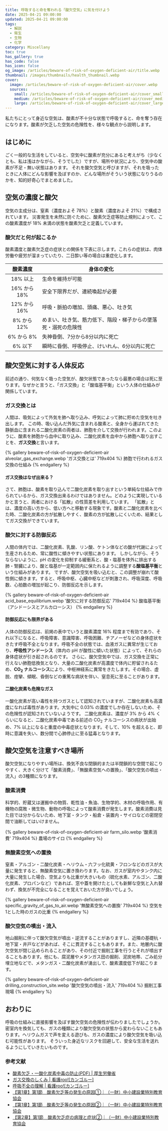 ```yaml
---
title: 呼吸すると命を奪われる「酸欠空気」に気を付けよう
date: 2025-04-21 09:00:00
updated: 2025-04-21 09:00:00
tags:
  - 解説
  - 衛生
  - 生物
  - 化学
category: Miscellany
toc: true
has_gallery: true
has_code: false
has_icon: false
og_image: /articles/beware-of-risk-of-oxygen-deficient-air/title.webp
thumbnail: /images/thumbnails/health_thumbnail.webp
cover:
  image: /articles/beware-of-risk-of-oxygen-deficient-air/cover.webp
  sources:
    small: /articles/beware-of-risk-of-oxygen-deficient-air/cover_small.webp
    medium: /articles/beware-of-risk-of-oxygen-deficient-air/cover_medium.webp
    large: /articles/beware-of-risk-of-oxygen-deficient-air/cover_large.webp
---
```


私たちにとって身近な空気は、酸素が不十分な状態で呼吸すると、命を奪う存在になります。酸素が欠乏した空気の危険性を、様々な観点から説明します。

<!-- more -->

## はじめに

ごく一般的な生活をしていると、空気中に酸素が充分にあると考えがち（少なくとも、私は浅はかながら、そうでした）ですが、場所や状況により、空気中の酸素が不足・無い状態はあります。
それを酸欠空気と呼びますが、それを吸ったときに人体にどんな影響を及ぼすのか、どんな場所がそういう状態になりうるのかを、知的好奇心でまとめました。

## 空気の濃度と酸欠

空気の主成分は、窒素（濃度およそ 78%）と酸素（濃度およそ 21%）で構成されています。
災害発生を未然に防ぐために、酸素欠乏症等防止規則によって、この酸素濃度が 18% 未満の状態を酸素欠乏と定義しています。

### 酸欠だと何が起こるか

酸素濃度と酸素欠乏症の症状との関係を下表に示します。これらの症状は、肉体労働や疲労が溜まっていたり、二日酔い等の場合は重症化します。

|    酸素濃度    | 身体の変化                           |
|:----------:|---------------------------------|
|   18% 以上   | 生命を維持が可能                        |
| 16% から 18% | 安全下限界だが、連続喚起が必要                 |
| 12% から 16% | 呼吸・脈拍の増加、頭痛、悪心、吐き気              |
| 8% から 12%  | めまい、吐き気、筋力低下、階段・梯子からの墜落死・溺死の危険性 |
|  6% から 8%  | 失神昏倒、7分から8分以内に死亡                |
|   6% 以下    | 瞬時に昏倒、呼吸停止、けいれん、6分以内に死亡         |

## 酸欠空気に対する人体反応

前述の通り、何気なく吸った空気が、酸欠状態であったなら最悪の場合は死に至ります。なぜかと言うと、「ガス交換」と「酸塩基平衡」という人体の仕組みが関係しています。

### ガス交換とは

人間は、吸気によって外気を肺へ取り込み、呼気によって肺に貯めた空気を吐き出します。
この時、吸い込んだ外気に含まれる酸素と、全身から運ばれてきた静脈血に含まれる二酸化炭素の両者は、肺胞を介して交換が行われます。このように、酸素を肺胞から血中に取り込み、二酸化炭素を血中から肺胞へ取り出すことを、**ガス交換**と言います。

{% gallery beware-of-risk-of-oxygen-deficient-air alveolar_gas_exchange.webp 'ガス交換とは' 719x404 %}
肺胞で行われるガス交換の仕組み
{% endgallery %}

#### ガス交換はなぜ出来る？

さて、肺胞は、酸素を取り込んで二酸化炭素を取り出すという単純な仕組みで作られているから、ガス交換出来るわけではありません。どのように実現しているかと言うと、両者における「拡散」の性質差を利用しています。
「拡散」とは、濃度の高い方から、低い方へと移動する現象です。酸素と二酸化炭素を比べた時、二酸化炭素の方が拡散しやすく、酸素の方が拡散しにくいため、結果としてガス交換ができています。

### 酸欠に対する防御反応

人間の体内では、二酸化炭素、乳酸、リン酸、ケトン体などの酸が代謝によって生産されるため、常に酸性に傾きやすい状態にあります。
しかしながら、そうならないように、pH の変化を抑制する緩衝系と、酸・塩基を体外に排出する肺・腎臓により、酸と塩基が一定範囲内に保たれるように調整する**酸塩基平衡**という仕組みがあります。
ですが、酸欠空気を吸い込むと、この調整が崩れて酸性側に傾きます。すると、呼吸中枢、心臓中枢などが刺激され、呼吸深度、呼吸数、心拍数の増加が起こり、防御反応を示します。

{% gallery beware-of-risk-of-oxygen-deficient-air acid_base_equilibrium.webp '酸欠に対する防御反応' 719x404 %}
酸塩基平衡（アシドーシスとアルカローシス）
{% endgallery %}

#### 防御反応にも限界がある

人体の防御反応は、前掲の表中でいうと酸素濃度 16% 程度まで有効であり、それ以下になると、呼吸障害、意識障害、呼吸困難、チアノーゼなどの身体症状をきたす呼吸不全となります。呼吸不全の状態では、血液ガスに異常が生じており、**呼吸性アシドーシス**（体内の pH が酸性に傾いた状態）によって、それらの身体症状が引き起されるのです。
さらに、酸欠空気中では、ガス交換を正常に行えない肺胞低換気となり、大量の二酸化炭素が高濃度で体内に貯留されるため、**CO<sub>2</sub> ナルコーシス**により、中枢神経系に異常をきたします。その場合、虚脱、痙攣、傾眠、昏倒などの重篤な病状を伴い、窒息死に至ることがあります。

#### 二酸化炭素も危険なガス

一酸化炭素が高い毒性を持つガスとして認知されていますが、二酸化炭素も高濃度になれば毒性があります。大気中に 0.03% の濃度でしか存在しないため、その危険性が認知されていないようです。
二酸化炭素は、濃度が 3% から 4% くらいになると、二酸化炭素中毒である前述の CO<sub>2</sub> ナルコーシスの病状が出始め、7% 以上になると重度の中毒症状となります。そして、10% を超えると、即時に意識を失い、数分間で心肺停止に至る猛毒となります。

## 酸欠空気を注意すべき場所

酸欠空気になりやすい場所は、換気不良な閉鎖的または半閉鎖的な空間で起こりやすく、大きく分けて「酸素消費」、「無酸素空気への置換」、「酸欠空気の噴出・流入」の3種類になります。

### 酸素消費

科学的、貯蔵又は運搬中の物質、乾性油・魚油、生物学的、木材の呼吸作用、有機物の腐敗・微生物、動物の呼吸によって酸素消費が発生します。酸素消費は見た目では分からないため、地下室・タンク・船倉・装置内・サイロなどの密閉空間で油断してはいけません。

{% gallery beware-of-risk-of-oxygen-deficient-air farm_silo.webp '酸素消費' 719x404 %}
農場のサイロ
{% endgallery %}

### 無酸素空気への置換

窒素・アルゴン・二酸化炭素・ヘリウム・六フッ化硫黄・フロンなどのガスが大量に発生すると、無酸素空気に置き換わります。なお、ガスが室内やタンク内に大量に発生した場合、空気よりも比重が大きいもの（硫化水素、アルゴン、二酸化炭素、プロパンなど）であれば、窓や蓋を開けたとしても新鮮な空気と入れ替わず、換気が不完全になることを覚えておいた方が良いでしょう。

{% gallery beware-of-risk-of-oxygen-deficient-air specific_gravity_of_gas_to_air.webp '無酸素空気への置換' 719x404 %}
空気を1とした時のガスの比重
{% endgallery %}

### 酸欠空気の噴出・流入

地山掘削に伴って酸欠空気が噴出・逆流することがありますし、近隣の基礎杭・地下室・井戸などがあれば、そこに貫流することもあります。また、地層内に酸欠空気が閉じ込められることがあり、その付近で掘削工事を行うとそれが噴出することもあります。他にも、腐泥層やメタンガス田の掘削、泥炭地帯、ごみ処分埋立地などで、メタンガス・二酸化炭素が湧出して、酸素濃度低下が起こります。

{% gallery beware-of-risk-of-oxygen-deficient-air drilling_construction_site.webp '酸欠空気の噴出・流入' 719x404 %}
掘削工事現場
{% endgallery %}

## おわりに

呼吸の仕組みに直接影響を及ぼす酸欠空気の危険性が伝わりましたでしょうか。
密室内を換気しても、ガスの種類により酸欠空気の状態から変わらないこともあります。ヘリウムガスで声を変える遊びも、ガスの濃度により酸欠空気を吸い込む可能性があります。
そういった身近なリスクを回避して、安全な生活を送れるようにしていきたいものです。

### 参考文献

- [酸素欠乏・一酸化炭素中毒の防止(PDF) | 厚生労働省](https://www.mhlw.go.jp/content/11200000/000628946.pdf)
- [ガス交換のしくみ | 看護roo!\[カンゴルー\]](https://www.kango-roo.com/learning/8189/)
- [呼吸不全の理解 | 看護roo!\[カンゴルー\]](https://www.kango-roo.com/learning/8190/)
- [【第1章】第1節　酸素欠乏等の発生の原因①｜（一財）中小建設業特別教育協会](https://www.tokubetu.or.jp/text_sanketsu/text_sanketsu1-1a.html)
- [【第1章】第1節　酸素欠乏等の発生の原因②｜（一財）中小建設業特別教育協会](https://www.tokubetu.or.jp/text_sanketsu/text_sanketsu1-1b.html)
- [【第2章】第1節　酸素欠乏症の病理と症状②｜（一財）中小建設業特別教育協会](https://www.tokubetu.or.jp/text_sanketsu/text_sanketsu2-1b.html)
